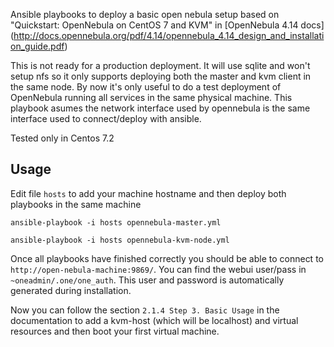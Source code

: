 Ansible playbooks to deploy a basic open nebula setup based on "Quickstart: OpenNebula on CentOS 7 and KVM" in [OpenNebula 4.14 docs] (http://docs.opennebula.org/pdf/4.14/opennebula_4.14_design_and_installation_guide.pdf)

This is not ready for a production deployment. It will use sqlite and won't setup nfs so it only supports deploying both the master and kvm client in the same node. By now it's only useful to do a test deployment of OpenNebula running all services in the same physical machine. This playbook asumes the network interface used by opennebula is the same interface used to connect/deploy with ansible. 

Tested only in Centos 7.2


## Usage

Edit file `hosts` to add your machine hostname and then deploy both playbooks in the same machine

`ansible-playbook -i hosts opennebula-master.yml`

`ansible-playbook -i hosts opennebula-kvm-node.yml`


Once all playbooks have finished correctly you should be able to connect to `http://open-nebula-machine:9869/`. You can find the webui user/pass in `~oneadmin/.one/one_auth`. This user and password is automatically generated during installation.

Now you can follow the section `2.1.4 Step 3. Basic Usage` in the documentation to add a kvm-host (which will be localhost) and virtual resources and then boot your first virtual machine.

